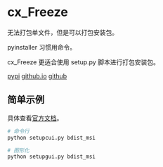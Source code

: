 # cx_Freeze

无法打包单文件，但是可以打包安装包。

pyinstaller 习惯用命令。

cx_Freeze 更适合使用 setup.py 脚本进行打包安装包。

[pypi](https://pypi.org/project/cx-Freeze/)
[github.io](https://marcelotduarte.github.io/cx_Freeze/)
[github](https://github.com/marcelotduarte/cx_Freeze)

## 简单示例

具体查看[官方文档](https://cx-freeze.readthedocs.io/en/latest/index.html)。

```bash
# 命令行
python setupcui.py bdist_msi

# 图形化
python setupgui.py bdist_msi
```
